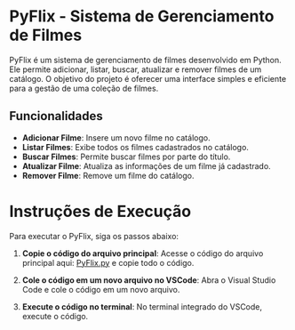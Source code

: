 # PyFlix - Sistema de Gerenciamento de Filmes

PyFlix é um sistema de gerenciamento de filmes desenvolvido em Python. Ele permite adicionar, listar, buscar, atualizar e remover filmes de um catálogo. O objetivo do projeto é oferecer uma interface simples e eficiente para a gestão de uma coleção de filmes.

## Funcionalidades

- **Adicionar Filme**: Insere um novo filme no catálogo.
- **Listar Filmes**: Exibe todos os filmes cadastrados no catálogo.
- **Buscar Filmes**: Permite buscar filmes por parte do título.
- **Atualizar Filme**: Atualiza as informações de um filme já cadastrado.
- **Remover Filme**: Remove um filme do catálogo.

# Instruções de Execução

Para executar o PyFlix, siga os passos abaixo:

1. **Copie o código do arquivo principal**:
   Acesse o código do arquivo principal aqui: [PyFlix.py](https://github.com/thaylizesant0s/Pyflix/blob/main/PyFlix.py) e copie todo o código.

2. **Cole o código em um novo arquivo no VSCode**:
   Abra o Visual Studio Code e cole o código em um novo arquivo.

3. **Execute o código no terminal**:
   No terminal integrado do VSCode, execute o código.
